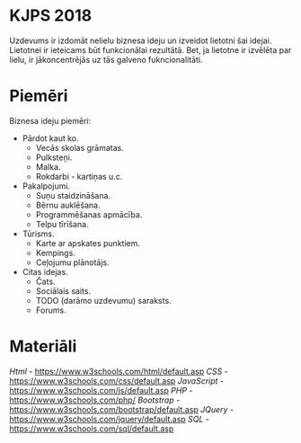 # KJPS 2018

Uzdevums ir izdomāt nelielu biznesa ideju un izveidot lietotni šai idejai. Lietotnei ir ieteicams būt funkcionālai rezultātā. Bet, ja lietotne ir izvēlēta par lielu, ir jākoncentrējās uz tās galveno fukncionalitāti.

# Piemēri

Biznesa ideju piemēri:

* Pārdot kaut ko.
  * Vecās skolas grāmatas.
  * Pulksteņi.
  * Malka.
  * Rokdarbi - kartiņas u.c.
* Pakalpojumi.
  * Suņu staidzināšana.
  * Bērnu auklēšana.
  * Programmēšanas apmācība.
  * Telpu tīrīšana.
* Tūrisms.
  * Karte ar apskates punktiem.
  * Kempings.
  * Ceļojumu plānotājs.
* Citas idejas.
  * Čats.
  * Sociālais saits.
  * TODO (darāmo uzdevumu) saraksts.
  * Forums.

# Materiāli

*Html* - https://www.w3schools.com/html/default.asp
*CSS* - https://www.w3schools.com/css/default.asp
*JavaScript* - https://www.w3schools.com/js/default.asp
*PHP* - https://www.w3schools.com/php/
*Bootstrap* - https://www.w3schools.com/bootstrap/default.asp
*JQuery* - https://www.w3schools.com/jquery/default.asp
*SQL* - https://www.w3schools.com/sql/default.asp

